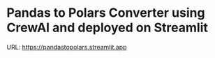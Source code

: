 # Pandas to Polars Converter using CrewAI and deployed on Streamlit
URL: https://pandastopolars.streamlit.app
